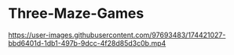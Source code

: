 # Three-Maze-Games

https://user-images.githubusercontent.com/97693483/174421027-bbd6401d-1db1-497b-9dcc-4f28d85d3c0b.mp4

